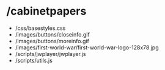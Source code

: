  # /cabinetpapers

 - /css/basestyles.css
 - /images/buttons/closeinfo.gif
 - /images/buttons/moreinfo.gif
 - /images/first-world-war/first-world-war-logo-128x78.jpg
 - /scripts/jwplayer/jwplayer.js
 - /scripts/utils.js
